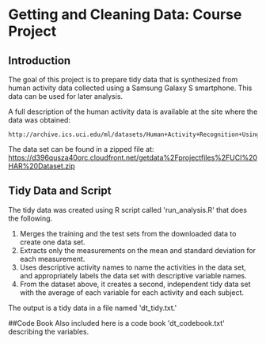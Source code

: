 # Getting and Cleaning Data: Course Project

## Introduction
The goal of this project is to prepare tidy data that is synthesized from human activity data collected using a Samsung Galaxy S smartphone.  This data can be used for later analysis.

A full description of the human activity data is available at the site where the data was obtained:

	http://archive.ics.uci.edu/ml/datasets/Human+Activity+Recognition+Using+Smartphones

The data set can be found in a zipped file at:
	https://d396qusza40orc.cloudfront.net/getdata%2Fprojectfiles%2FUCI%20HAR%20Dataset.zip

## Tidy Data and Script
The tidy data was created using R script called 'run_analysis.R' that does the following.

1. Merges the training and the test sets from the downloaded data to create one data set.
2. Extracts only the measurements on the mean and standard deviation for each measurement.
3. Uses descriptive activity names to name the activities in the data set, and appropriately labels the data set with descriptive variable names.
4. From the dataset above, it creates a second, independent tidy data set with the average of each variable for each activity and each subject.

The output is a tidy data in a file named 'dt_tidy.txt.'  

##Code Book
Also included here is a code book 'dt_codebook.txt' describing the variables.